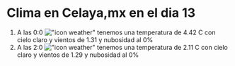 # Clima en Celaya,mx en el dia 13

1. A las 0:0 !["icon weather"](http://openweathermap.org/img/w/01n.png) tenemos una temperatura de 4.42 C con cielo claro y  vientos de 1.31 y nubosidad al 0%
1. A las 2:0 !["icon weather"](http://openweathermap.org/img/w/01n.png) tenemos una temperatura de 2.11 C con cielo claro y  vientos de 1.29 y nubosidad al 0%
